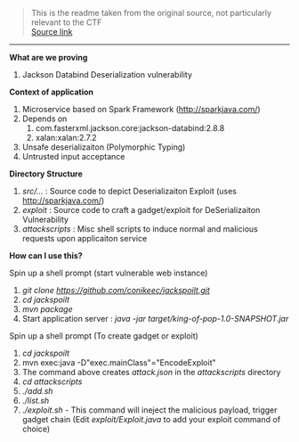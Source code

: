 > This is the readme taken from the original source, not particularly relevant to the CTF  
> [Source link](https://github.com/conikeec/jackspoilt)   

-----


**What are we proving**
1. Jackson Databind Deserialization vulnerability 

**Context of application**
1. Microservice based on Spark Framework (http://sparkjava.com/)
1. Depends on 
   1. com.fasterxml.jackson.core:jackson-databind:2.8.8
   1. xalan:xalan:2.7.2
1. Unsafe deserializaiton (Polymorphic Typing)
1. Untrusted input acceptance

**Directory Structure**

1. _src/..._ : Source code to depict Deserializaiton Exploit (uses http://sparkjava.com/)
2. _exploit_ : Source code to craft a gadget/exploit for DeSerializaiton Vulnerability
3. _attackscripts_ : Misc shell scripts to induce normal and malicious requests upon applicaiton service

**How can I use this?**

Spin up a shell prompt (start vulnerable web instance)

1. _git clone https://github.com/conikeec/jackspoilt.git_
2. _cd jackspoilt_
3. _mvn package_
4. Start application server : _java -jar target/king-of-pop-1.0-SNAPSHOT.jar_ 

Spin up a shell prompt (To create gadget or exploit)

1. _cd jackspoilt_
2. mvn exec:java -D"exec.mainClass"="EncodeExploit"
3. The command above creates _attack.json_ in the _attackscripts_ directory
4. _cd attackscripts_
5. _./add.sh_
6. _./list.sh_
7. _./exploit.sh_ - This command will ineject the malicious payload, trigger gadget chain (Edit _exploit/Exploit.java_ to add your exploit command of choice)

